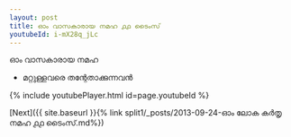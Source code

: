 ```yaml
---
layout: post
title: ഓം വാസകാരായ നമഹ ൧൧ ടൈംസ്
youtubeId: i-mX28q_jLc
---
```

 
 
 ഓം വാസകാരായ നമഹ 
 
 -  മറ്റുള്ളവരെ തന്റേതാക്കുന്നവൻ 
 
  
 
  
 
 
 
 
 
 


{% include youtubePlayer.html id=page.youtubeId %}
 
[Next]({{ site.baseurl }}{% link  split1/_posts/2013-09-24-ഓം ലോക കർതൃ നമഹ ൧൧ ടൈംസ്.md%})
 
